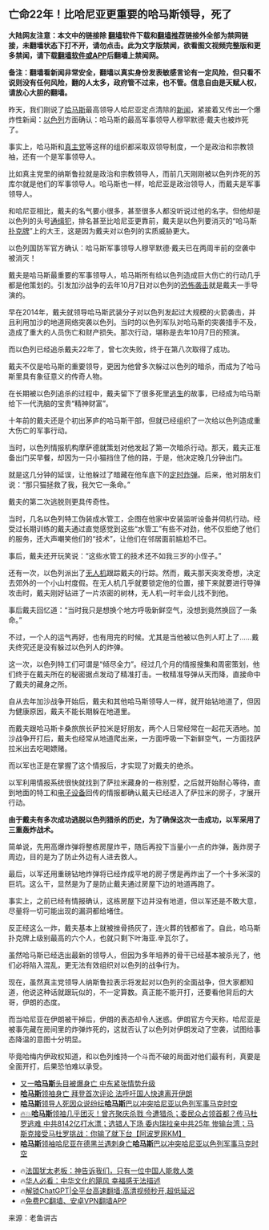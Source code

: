  <!-- 面包屑导航 --> <h2>亡命22年！比哈尼亚更重要的哈马斯领导，死了</h2> <p class="notice"><b>大陆网友注意：本文中的链接除 <a href="https://github.com/bannedbook/fanqiang" >翻墙</a>软件下载和<a href="https://github.com/killgcd/justmysocks/blob/master/README.md">翻墙推荐</a>链接外全部为禁网链接，未翻墙状态下打不开，请勿点击。此为文字版禁闻，欲看图文视频完整版和更多禁闻，请下载<a href="https://github.com/bannedbook/fanqiang">翻墙软件或APP</a>后翻墙上禁闻网。</p><p>备注：翻墙看新闻非常安全，翻墙以真实身份发表敏感言论有一定风险，但只看不说则没有任何风险，翻的人太多，政府管不过来，也不管。信息自由是天赋人权，请放心大胆的翻墙。</b></p>  <div class="entry"> <p>昨天，我们刚说了<a href="https://www.bannedbook.org/bnews/tag/%e5%93%88%e9%a9%ac%e6%96%af/" class="st_tag internal_tag" rel="tag" title="标签 哈马斯 下的日志">哈马斯</a>最高领导人哈尼亚定点清除的<span class='wp_keywordlink_affiliate'><a href="https://www.bannedbook.org/" title="新闻">新闻</a></span>，紧接着又传出一个爆炸性新闻：<a href="https://www.bannedbook.org/bnews/tag/%e4%bb%a5%e8%89%b2%e5%88%97/" class="st_tag internal_tag" rel="tag" title="标签 以色列 下的日志">以色列</a>方面确认：哈马斯的最高军事领导人穆罕默德·戴夫也被炸死了。</p> <p>事实上，哈马斯和<a href="https://www.bannedbook.org/bnews/tag/%e7%9c%9f%e4%b8%bb%e5%85%9a/" class="st_tag internal_tag" rel="tag" title="标签 真主党 下的日志">真主党</a>等这样的组织都采取双领导制度，一个是政治和宗教领袖，还有一个是军事领导人。</p> <p>比如真主党里的纳斯鲁拉就是政治和宗教领导人，而前几天刚刚被以色列炸死的苏库尔就是他们的军事领导人。哈马斯也一样，哈尼亚是政治领导人，而戴夫是军事领导人。</p> <p>和哈尼亚相比，戴夫的名气要小很多，甚至很多人都没听说过他的名字。但他却是以色列的头号<a href="https://www.bannedbook.org/bnews/tag/%E9%80%9A%E7%BC%89%E7%8A%AF/" class="st_tag internal_tag" rel="tag" title="标签 通缉犯 下的日志">通缉犯</a>，排名甚至比哈尼亚更靠前，戴夫是以色列要消灭的“哈马斯<a href="https://www.bannedbook.org/bnews/tag/%E6%89%91%E5%85%8B%E7%89%8C/" class="st_tag internal_tag" rel="tag" title="标签 扑克牌 下的日志">扑克牌</a>”上的大王，这是因为戴夫对以色列的实质威胁更大。</p> <p>以色列国防军官方确认：哈马斯军事领导人穆罕默德·戴夫已在两周半前的空袭中被消灭！</p> <p>戴夫是哈马斯最重要的军事领导人，哈马斯所有给以色列造成巨大伤亡的行动几乎都是他策划的。引发加沙战争的去年10月7日对以色列的<a href="https://www.bannedbook.org/bnews/tag/%e6%81%90%e6%80%96%e8%a2%ad%e5%87%bb/" class="st_tag internal_tag" rel="tag" title="标签 恐怖袭击 下的日志">恐怖袭击</a>就是戴夫一手导演的。</p> <p>早在2014年，戴夫就领导哈马斯武装分子对以色列发起过大规模的火箭袭击，并且利用加沙的地道网络突袭以色列。当时的以色列军队对哈马斯的突袭措手不及，造成了重大的人员伤亡和财产损失。那次行动，堪称是去年10月7日的预演。</p> <p>而以色列已经追杀戴夫22年了，曾七次失败，终于在第八次取得了成功。</p>  <p>戴夫不仅是哈马斯的重要领导，更因为他曾多次躲过以色列的暗杀，而成为了哈马斯里具有象征意义的传奇人物。</p> <p>在长期被以色列追杀的过程中，戴夫留下了很多死里<span class='wp_keywordlink'><a href="https://www.bannedbook.org/forum5/topic38.html" title="劫难逃生有秘诀" target="_blank">逃生</a></span>的故事，已经成为哈马斯给下一代洗脑的宝贵“精神财富”。</p> <p>十年前的戴夫还是个初出茅庐的哈马斯干部，但就已经组织了一次给以色列造成重大伤亡的军事行动。</p> <p>当时，以色列情报机构摩萨德就策划对他发起了第一次暗杀行动。那天，戴夫正准备出门买早餐，却因为一只小猫挡住了他的路，于是，他决定晚几分钟出门。</p> <p>就是这几分钟的延误，让他躲过了暗藏在他车底下的<a href="https://www.bannedbook.org/bnews/tag/%E5%AE%9A%E6%97%B6%E7%82%B8%E5%BC%B9/" class="st_tag internal_tag" rel="tag" title="标签 定时炸弹 下的日志">定时炸弹</a>。后来，他对朋友们说：“那只猫拯救了我，我欠它一条命。”</p> <p>戴夫的第二次逃脱则更具传奇性。</p> <p>当时，几名以色列特工伪装成水管工，企图在他家中安装监听设备并伺机行动。经受过长期训练的戴夫通过直觉感觉到这些“水管工”有些不对劲，他不仅拒绝了他们的服务，还大声嘲笑他们的“技术”，让他们在邻居面前尴尬不已。</p> <p>事后，戴夫还开玩笑说：“这些水管工的技术还不如我三岁的小侄子。”</p>  <p>还有一次，以色列派出了<a href="https://www.bannedbook.org/bnews/tag/%e6%97%a0%e4%ba%ba%e6%9c%ba/" class="st_tag internal_tag" rel="tag" title="标签 无人机 下的日志">无人机</a>跟踪戴夫的行踪。然而，戴夫那天突发奇想，决定去郊外的一个小山村度假。在无人机几乎就要锁定他的位置，接下来就要进行导弹攻击时，戴夫刚好钻进了一片浓密的树林，无人机一时半会儿找不到他。</p> <p>事后戴夫回忆道：“当时我只是想换个地方呼吸新鲜空气，没想到竟然换回了一条命。”</p> <p>不过，一个人的运气再好，也有用完的时候。尤其是当他被以色列人盯上了&#8230;&#8230;戴夫终究还是没有躲过以色列人的炸弹。</p> <p>这一次，以色列特工们可谓是“倾尽全力”。经过几个月的情报搜集和周密策划，他们终于在戴夫所在的秘密据点发动了精准打击。一枚精准导弹从天而降，直接命中了戴夫的藏身之所。</p> <p>自从去年加沙战争开始后，戴夫和其他哈马斯领导人一样，就开始钻地道了，但因为健康原因，戴夫不能长期躲在地道里。</p> <p>而戴夫跟哈马斯卡桑旅旅长萨拉米是好朋友，两个人日常经常在一起花天酒地。加沙战争开打后，戴夫也经常从地道爬出来，一方面呼吸一下新鲜空气，一方面找萨拉米出去吃喝嫖赌。</p> <p>而以军也正是在掌握了这个情报后，才实现了对戴夫的绝杀。</p> <p>以军利用情报系统很快就找到了萨拉米藏身的一栋别墅，之后就开始耐心等待，直到地面的特工和<a href="https://www.bannedbook.org/bnews/tag/%e7%94%b5%e5%ad%90%e8%ae%be%e5%a4%87/" class="st_tag internal_tag" rel="tag" title="标签 电子设备 下的日志">电子设备</a>回传的情报都确认戴夫已经进入了萨拉米的房子，才展开行动。</p>  <p><strong>由于戴夫有多次成功逃脱以色列猎杀的历史，为了确保这次一击成功，以军采用了三重轰炸战术。</strong></p> <p>简单说，先用高爆炸弹将整栋房屋炸平，随后再投下当量小一点的炸弹，轰炸房子周边，目的是为了防止外边有人进去救人。</p> <p>最后，以军还用重磅钻地炸弹将已经炸成平地的房子愣是再炸出了一个十多米深的巨坑。这么干，显然是为了是防止戴夫通过房屋下边的地道再跑了。</p> <p>事实上，之前已经有情报确认，这栋房屋下边并没有地道，但以军还是不敢大意，尽量将一切可能出现的漏洞都给堵住。</p> <p>反正经这么一炸，戴夫基本上就被挫骨扬灰了，连火葬的钱都省了。自此，哈马斯扑克牌上级别最高的六个人，也就只剩下叶海亚.辛瓦尔了。</p> <p>虽然哈马斯已经选出最新的领导人，但因为多年培养的骨干已经基本被杀光了，他们必将陷入混乱，更无法有效组织对以色列的战争行为。</p> <p>现在，虽然真主党领导人纳斯鲁拉表示将发起对以色列的全面战争，但大家都知道，他说这种话就跟玩似的，不一定算数。真正能不能开打，还要看他背后的大哥，伊朗的态度。</p> <p>而当哈尼亚在伊朗被干掉后，伊朗的表态却令人迷惑。伊朗官方今天称，哈尼亚是被事先藏在房间里的炸弹炸死的，这就否认了以色列对伊朗发动了空袭，试图给事态降温的意图十分明显。</p>  <p>毕竟哈梅内伊政权知道，和以色列维持一个斗而不破的局面对他们最有利，真要是全面开打，后果恐怕难以承受。</p> <!--<div id="taboola-mid-1"></div>--><ul class='op-related-articles' title='相关阅读'> <li><a href='https://www.bannedbook.org/bnews/bannedvideo/20240803/2070097.html' target='_blank'>又一<b>哈马斯</b>头目被爆身亡 中东紧张情势升级</a></li> <li><a href='https://www.bannedbook.org/bnews/baitai/20240803/2070061.html' target='_blank'><b>哈马斯</b>领袖身亡 拜登首次评论 法呼吁国人快速离开伊朗</a></li> <li><a href='https://www.bannedbook.org/bnews/sohnews/20240803/2070040.html' target='_blank'><b>哈马斯</b>领导人死因众说纷纭<b>哈马斯</b>巴以冲突哈尼亚以色列军事马克时空</a></li> <li><a href='https://www.bannedbook.org/bnews/bannedvideo/20240802/2069970.html' target='_blank'>🔥💥<b>哈马斯</b>领袖几乎团灭！曾齐聚庆杀戮 今遭猎杀；委民众占领首都？传马杜罗逃难 中共8142亿打水漂；选错人下场 委内瑞拉亲中共25年 惨输台湾；马斯克接受马杜罗挑战：你输了就下台【阿波罗网KM】</a></li> <li><a href='https://www.bannedbook.org/bnews/sohnews/20240802/2069940.html' target='_blank'><b>哈马斯</b>领袖哈尼亚在德黑兰遇刺身亡<b>哈马斯</b>巴以冲突哈尼亚以色列军事马克时空</a></li> </ul> <ul class="texttj"> <li>🔥<a href="https://www.bannedbook.org/bnews/ssgc/20230219/1850782.html" target="_blank">法国犹太老板：神告诉我们，只有一位中国人能救人类</a></li> <li>🔥<a href="https://www.bannedbook.org/bnews/comments/20220220/1694796.html" target="_blank">华人必看：中华文化的飓风 幸福感无法描述</a></li> <li>🔥<a href="https://github.com/bannedbook/fanqiang/wiki/V2ray%E6%9C%BA%E5%9C%BA" target="_blank">解锁ChatGPT|全平台高速翻墙:高清视频秒开,超低延迟</a></li> <li>🔥<a href="https://github.com/bannedbook/fanqiang/wiki/%E7%A6%81%E9%97%BB%E7%BD%91%E5%AE%89%E5%8D%93%E7%BF%BB%E5%A2%99%E6%96%B0%E9%97%BBAPP" target="_blank">免费PC翻墙、安卓VPN翻墙APP</a></li> </ul><p class="src-info">来源：老鱼讲古 </p><a name='sharetosocial'></a> <div style="margin-bottom:5px;padding-bottom:5px;clear:both"> <div id="archive-pix-1" class="banner-ads"> <!-- AuctionX Display platform tag START --> <div id="27602x728x90x621x_ADSLOT1" clicktrack="%%CLICK_URL_ESC%%"></div>  <!-- AuctionX Display platform tag END --> </div> <div id="archive-pix-2" class="banner-ads"> <!-- AuctionX Display platform tag START --> <div id="27556x300x250x621x_ADSLOT1" clicktrack="%%CLICK_URL_ESC%%" style="margin:0 auto;text-align:center"></div>  <!-- AuctionX Display platform tag END --> </div> </div>  <div id="archive-pix-1" class="banner-ads"> <!-- AuctionX Display platform tag START --> <div id="27603x728x90x621x_ADSLOT1" clicktrack="%%CLICK_URL_ESC%%"></div>  <!-- AuctionX Display platform tag END --> </div> </div><!--END ENTRY--> 